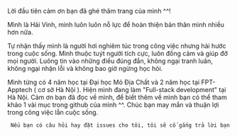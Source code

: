 Lời đầu tiên cảm ơn bạn đã ghé thăm trang của mình ^^!

Mình là Hải Vinh, mình luôn luôn nỗ lực để hoàn thiện bản thân mình nhiều hơn nữa.

Tự nhận thấy mình là người hơi nghiêm túc trong công việc nhưng hài hước trong cuộc sống. Mình thuộc tuýt người tích cực, luôn đồng cảm và giúp đỡ mọi người. Luông tin vào những điều đúng đắn, không ngại tranh luân, không ngại nhận lỗi và không bao giờ ngừng học hỏi.

Mình từng có 4 năm học tại Đại học Mỏ Địa Chất và 2 năm học tại FPT-Apptech ( cơ sở Hà Nội ). Hiện mình đang làm "Full-stack development" tại Hà Nội.
Cảm ơn bạn đã đọc về mình, để biết thêm về mình bạn có thể tham khảo 1 vài mục trong github của mình ^^. Chúc bạn may mắn và thuận lợi trong công việc lẫn cuộc sống.

```bash
 Nếu bạn có câu hỏi hay đặt issues cho tôi, tôi sẽ cố gắng trả lời bạn trong thời gian sớm nhất ^^ Chúc bạn mọi sự hanh thông.
```
